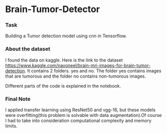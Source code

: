 # Brain-Tumor-Detector

### Task
Building a Tumor detection model using cnn in Tensorflow.

### About the dataset
I found the data on kaggle. Here is the link to the dataset https://www.kaggle.com/navoneel/brain-mri-images-for-brain-tumor-detection. It contains 2 folders. yes and no. The folder yes contains images that are tumorous and the folder no contains non-tumorous images.

Different parts of the code is explained in the notebook.

### Final Note
I applied transfer learning using ResNet50 and vgg-16, but these models were overfitting(this problem is solvable with data augmentation).Of course I had to take into consideration computational complexity and memory limits.

